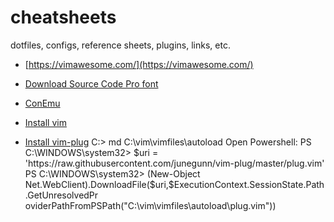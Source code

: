 # cheatsheets

dotfiles, configs, reference sheets, plugins, links, etc.

* [https://vimawesome.com/](https://vimawesome.com/)
* [Download Source Code Pro font](https://github.com/adobe-fonts/source-code-pro/releases/tag/2.030R-ro%2F1.050R-it)
* [ConEmu](https://github.com/Maximus5/ConEmu/releases)
* [Install vim](https://www.vim.org/download.php)

* [Install vim-plug](https://github.com/junegunn/vim-plug)
C:\> md C:\vim\vimfiles\autoload
Open Powershell:
PS C:\WINDOWS\system32> $uri = 'https://raw.githubusercontent.com/junegunn/vim-plug/master/plug.vim'
PS C:\WINDOWS\system32> (New-Object Net.WebClient).DownloadFile($uri,$ExecutionContext.SessionState.Path.GetUnresolvedPr
oviderPathFromPSPath("C:\vim\vimfiles\autoload\plug.vim"))
